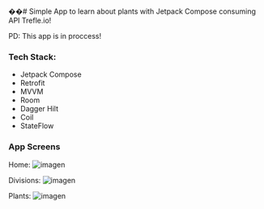 ��#   Simple App to learn about plants with Jetpack Compose consuming API Trefle.io!

PD: This app is in proccess!

### Tech Stack:

- Jetpack Compose
- Retrofit
- MVVM
- Room
- Dagger Hilt
- Coil
- StateFlow


### App Screens
  Home:
![imagen](https://github.com/Santrucho/MyPlants/assets/69646331/78e24ea4-ad58-463b-af9e-1a9ac7c6efc2)

  Divisions:
![imagen](https://github.com/Santrucho/MyPlants/assets/69646331/a7a5fd44-3f65-43aa-a3b4-e2509810d939)

Plants:
![imagen](https://github.com/Santrucho/MyPlants/assets/69646331/7a478c53-aed4-478f-9a85-9d6bffc88d9d)




 
 
